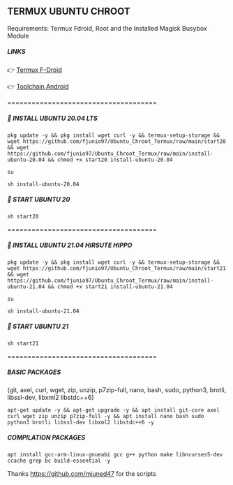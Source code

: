 ## TERMUX UBUNTU CHROOT

Requirements: Termux Fdroid, Root and the Installed Magisk Busybox Module

##### **LINKS**
👉 [Termux F-Droid](https://f-droid.org/en/packages/com.termux/)

👉 [Toolchain Android](https://github.com/fjunio97/Ubuntu-Chroot-Termux/blob/main/Toolchain-Android.md)

=====================================
##### 📀 **INSTALL UBUNTU 20.04 LTS**
```
pkg update -y && pkg install wget curl -y && termux-setup-storage && wget https://github.com/fjunio97/Ubuntu_Chroot_Termux/raw/main/start20 && wget https://github.com/fjunio97/Ubuntu_Chroot_Termux/raw/main/install-ubuntu-20.04 && chmod +x start20 install-ubuntu-20.04
```
```
su
```
```
sh install-ubuntu-20.04
```
##### 📲 **START UBUNTU 20**
```
sh start20
```
=====================================
##### 📀 **INSTALL UBUNTU 21.04 HIRSUTE HIPPO**
```
pkg update -y && pkg install wget curl -y && termux-setup-storage && wget https://github.com/fjunio97/Ubuntu_Chroot_Termux/raw/main/start21 && wget https://github.com/fjunio97/Ubuntu_Chroot_Termux/raw/main/install-ubuntu-21.04 && chmod +x start21 install-ubuntu-21.04
```
```
su
```
```
sh install-ubuntu-21.04
```
##### 📲 **START UBUNTU 21**
```
sh start21
```
=====================================

##### **BASIC PACKAGES**
(git, axel, curl, wget, zip, unzip, p7zip-full, nano, bash, sudo, python3, brotli, libssl-dev, libxml2 libstdc++6)

```
apt-get update -y && apt-get upgrade -y && apt install git-core axel curl wget zip unzip p7zip-full -y && apt install nano bash sudo python3 brotli libssl-dev libxml2 libstdc++6 -y
```

##### **COMPILATION PACKAGES**

```
apt install gcc-arm-linux-gnueabi gcc g++ python make libncurses5-dev ccache grep bc build-essential -y
```

Thanks https://github.com/mjuned47 for the scripts
